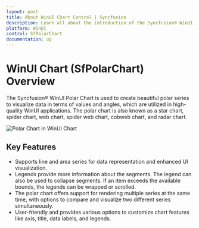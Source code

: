 ```yaml
---
layout: post
title: About WinUI Chart Control | Syncfusion
description: Learn all about the introduction of the Syncfusion® WinUI Chart (SfPolarChart) control with key features and more.
platform: WinUI
control: SfPolarChart
documentation: ug
---
```


# WinUI Chart (SfPolarChart) Overview

The Syncfusion® WinUI Polar Chart is used to create beautiful polar series to visualize data in terms of values and angles, which are utilized in high-quality WinUI applications. The polar chart is also known as a star chart, spider chart, web chart, spider web chart, cobweb chart, and radar chart.

![Polar Chart in WinUI Chart](Getting-Started_Images/winui_polar_chart.png)

## Key Features

* Supports line and area series for data representation and enhanced UI visualization.
* Legends provide more information about the segments. The legend can also be used to collapse segments. If an item exceeds the available bounds, the legends can be wrapped or scrolled.
* The polar chart offers support for rendering multiple series at the same time, with options to compare and visualize two different series simultaneously.
* User-friendly and provides various options to customize chart features like axis, title, data labels, and legends.

